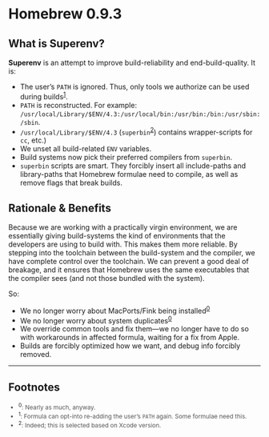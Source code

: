 # Homebrew 0.9.3
## What is Superenv?

**Superenv** is an attempt to improve build-reliability and end-build-quality. It is:

* The user’s `PATH` is ignored. Thus, only tools we authorize can be used during builds<sup>[1](#_1)</sup>.
* `PATH` is reconstructed. For example: `/usr/local/Library/$ENV/4.3:/usr/local/bin:/usr/bin:/bin:/usr/sbin:/sbin`.
* `/usr/local/Library/$ENV/4.3` (`superbin`<sup>[2](#_2)</sup>) contains wrapper-scripts for `cc`, etc.)
* We unset all build-related `ENV` variables.
* Build systems now pick their preferred compilers from `superbin`.
* `superbin` scripts are smart. They forcibly insert all include-paths and library-paths that Homebrew formulae need to compile, as well as remove flags that break builds.


## Rationale & Benefits

Because we are working with a practically virgin environment, we are essentially giving build-systems the kind of environments that the developers are using to build with. This makes them more reliable. By stepping  into the toolchain between the build-system and the compiler, we have complete control over the toolchain. We can prevent a good deal of breakage, and it ensures that Homebrew uses the same executables that the compiler sees (and not those bundled with the system).

So:

* We no longer worry about MacPorts/Fink being installed<sup>[0](#_0)</sup>
* We no longer worry about system duplicates<sup>[0](#_0)</sup>
* We override common tools and fix them—we no longer have to do so with workarounds in affected formula, waiting for a fix from Apple.
* Builds are forcibly optimized how we want, and debug info forcibly removed.

----

## Footnotes
<div style="color: #555; font-size: 85%">
  <ul>
    <li><a id="_0"><sup>0</sup></a>: Nearly as much, anyway.</li>
    <li><a id="_1"><sup>1</sup></a>: Formula can opt-into re-adding the user’s <code>PATH</code> again. Some formulae need this.</li>
    <li><a id="_2"><sup>2</sup></a>: Indeed; this is selected based on Xcode version.</li>
  </ul>
</div>

